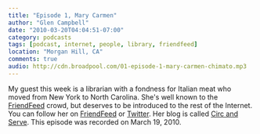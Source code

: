 ```yaml
---
title: "Episode 1, Mary Carmen"
author: "Glen Campbell"
date: "2010-03-20T04:04:51-07:00"
category: podcasts
tags: [podcast, internet, people, library, friendfeed]
location: "Morgan Hill, CA"
comments: true
audio: http://cdn.broadpool.com/01-episode-1-mary-carmen-chimato.mp3
---
```


My guest this week is a librarian with a fondness for Italian meat who moved from New York to North Carolina. She's well known to the [FriendFeed](http://friendfeed.com/) crowd, but deserves to be introduced to the rest of the Internet. You can follow her on [FriendFeed](http://friendfeed.com/marycarmen) or [Twitter](http://twitter.com/pigsinspace). Her blog is called [Circ and Serve](http://circandserve.wordpress.com/). This episode was recorded on March 19, 2010.

